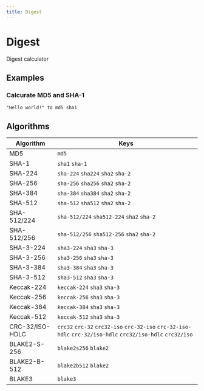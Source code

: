 ```yaml
---
title: Digest
---
```


# Digest

Digest calculator

## Examples

### Calcurate MD5 and SHA-1

<pre class="example">
<code>"Hello world!" to md5 sha1</code>
</pre>

## Algorithms

| Algorithm | Keys |
|---|---|
| MD5 | `md5` |
| SHA-1 | `sha1` `sha-1` |
| SHA-224 | `sha-224` `sha224` `sha2` `sha-2` |
| SHA-256 | `sha-256` `sha256` `sha2` `sha-2` |
| SHA-384 | `sha-384` `sha384` `sha2` `sha-2` |
| SHA-512 | `sha-512` `sha512` `sha2` `sha-2` |
| SHA-512/224 | `sha-512/224` `sha512-224` `sha2` `sha-2` |
| SHA-512/256 | `sha-512/256` `sha512-256` `sha2` `sha-2` |
| SHA-3-224 | `sha3-224` `sha3` `sha-3` |
| SHA-3-256 | `sha3-256` `sha3` `sha-3` |
| SHA-3-384 | `sha3-384` `sha3` `sha-3` |
| SHA-3-512 | `sha3-512` `sha3` `sha-3` |
| Keccak-224 | `keccak-224` `sha3` `sha-3` |
| Keccak-256 | `keccak-256` `sha3` `sha-3` |
| Keccak-384 | `keccak-384` `sha3` `sha-3` |
| Keccak-512 | `keccak-512` `sha3` `sha-3` |
| CRC-32/ISO-HDLC | `crc32` `crc-32` `crc32-iso` `crc-32-iso` `crc-32-iso-hdlc` `crc-32/iso-hdlc` `crc32/iso-hdlc` `crc32/iso` |
| BLAKE2-S-256 | `blake2s256` `blake2` |
| BLAKE2-B-512 | `blake2b512` `blake2` |
| BLAKE3 | `blake3` |
